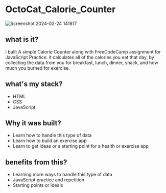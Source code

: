 # OctoCat_Calorie_Counter

![Screenshot 2024-02-24 141817](https://github.com/matwal42083/OctoCat_Calorie_Counter/assets/115494989/21fc691b-0306-4430-baf2-f895a35a4230)

## what is it?
 I built A simple Calorie Counter along with FreeCodeCamp assignment for JavaScript Practice.
 it calculates all of the calories you eat that day, by collecting the data from you
 for breakfast, lunch, dinner, snack, and how much you burned for exercise.
 
## what's my stack?
  - HTML
  - CSS
  - JavaScript 

## Why it was built?
  - Learn how to handle this type of data
  - Learn how to build an exercise app
  - Learn to get ideas or a starting point for a health or exercise app

## benefits from this?
   - Learning more ways to handle this type of data
   - JavaScript practice and repetition
   - Starting points or ideals

